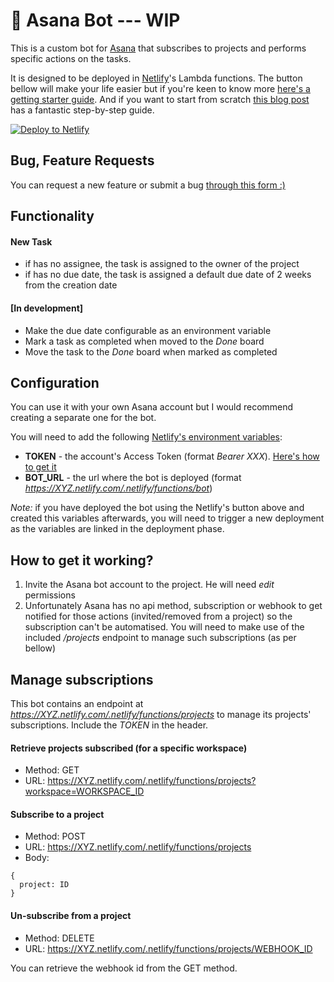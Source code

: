 # 🤖 Asana Bot --- WIP

This is a custom bot for [Asana](https://asana.com) that subscribes to projects and performs specific actions on the tasks.

It is designed to be deployed in [Netlify](https://netlify.com)'s Lambda functions. The button bellow will make your life easier but if you're keen to know more [here's a getting starter guide](https://www.netlify.com/docs/). And if you want to start from scratch [this blog post](https://travishorn.com/netlify-lambda-functions-from-scratch-1186f61c659e) has a fantastic step-by-step guide.

[![Deploy to Netlify](https://www.netlify.com/img/deploy/button.svg)](https://app.netlify.com/start/deploy?repository=https://github.com/rubengarciam/asana-bot)

## Bug, Feature Requests

You can request a new feature or submit a bug [through this form :)](https://form.asana.com?hash=5df822d4a56d6e20a4c50ee2bc85f690708f11eb080301a64233c16f9d457e38&id=1111668747986179)

## Functionality

#### New Task

- if has no assignee, the task is assigned to the owner of the project
- if has no due date, the task is assigned a default due date of 2 weeks from the creation date

#### [In development]

- Make the due date configurable as an environment variable
- Mark a task as completed when moved to the _Done_ board
- Move the task to the _Done_ board when marked as completed

## Configuration

You can use it with your own Asana account but I would recommend creating a separate one for the bot.

You will need to add the following [Netlify's environment variables](https://www.netlify.com/docs/continuous-deployment/#build-environment-variables):

- **TOKEN** - the account's Access Token (format _Bearer XXX_). [Here's how to get it](https://asana.com/guide/help/api/api)
- **BOT_URL** - the url where the bot is deployed (format _https://XYZ.netlify.com/.netlify/functions/bot_)

_Note:_ if you have deployed the bot using the Netlify's button above and created this variables afterwards, you will need to trigger a new deployment as the variables are linked in the deployment phase.

## How to get it working?

1. Invite the Asana bot account to the project. He will need _edit_ permissions
2. Unfortunately Asana has no api method, subscription or webhook to get notified for those actions (invited/removed from a project) so the subscription can't be automatised. You will need to make use of the included _/projects_ endpoint to manage such subscriptions (as per bellow)

## Manage subscriptions

This bot contains an endpoint at _https://XYZ.netlify.com/.netlify/functions/projects_ to manage its projects' subscriptions. Include the _TOKEN_ in the header.

#### Retrieve projects subscribed (for a specific workspace)

- Method: GET
- URL: https://XYZ.netlify.com/.netlify/functions/projects?workspace=WORKSPACE_ID

#### Subscribe to a project

- Method: POST
- URL: https://XYZ.netlify.com/.netlify/functions/projects
- Body:

```
{
  project: ID
}
```

#### Un-subscribe from a project

- Method: DELETE
- URL: https://XYZ.netlify.com/.netlify/functions/projects/WEBHOOK_ID

You can retrieve the webhook id from the GET method.
